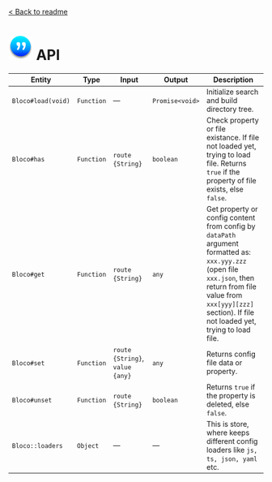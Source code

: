 [ < Back to readme](../readme.md)
# ![](./logo-xs-w.png) API
|       Entity     |   Type     |         Input       |      Output     |                 Description                 |
|---|---|---|---|---|
|`Bloco#load(void)`| `Function` |           —         | `Promise<void>` | Initialize search and build directory tree. |
|`Bloco#has`       | `Function` | `route {String}` |    `boolean`    | Check property or file existance. If file not loaded yet, trying to load file. Returns `true` if the property of file exists, else `false`. |
|`Bloco#get`       | `Function` | `route {String}` |      `any`      | Get property or config content from config by `dataPath` argument formatted as: `xxx.yyy.zzz` (open file `xxx.json`, then return from file value from `xxx[yyy][zzz]` section). If file not loaded yet, trying to load file. |
|`Bloco#set`       | `Function` | `route {String}`, `value {any}` | `any` | Returns config file data or property. |
|`Bloco#unset`     | `Function` | `route {String}` | `boolean` | Returns `true` if the property is deleted, else `false`. |
|`Bloco::loaders`  | `Object`   |           —         |        —        | This is store, where keeps different config loaders like `js, ts, json, yaml` etc.|